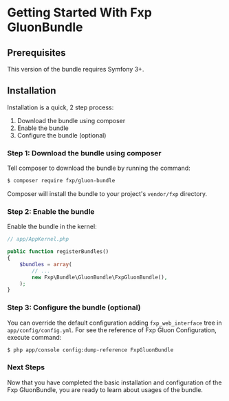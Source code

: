 Getting Started With Fxp GluonBundle
========================================

## Prerequisites

This version of the bundle requires Symfony 3+.

## Installation

Installation is a quick, 2 step process:

1. Download the bundle using composer
2. Enable the bundle
3. Configure the bundle (optional)

### Step 1: Download the bundle using composer

Tell composer to download the bundle by running the command:

```bash
$ composer require fxp/gluon-bundle
```

Composer will install the bundle to your project's `vendor/fxp` directory.

### Step 2: Enable the bundle

Enable the bundle in the kernel:

```php
// app/AppKernel.php

public function registerBundles()
{
    $bundles = array(
        // ...
        new Fxp\Bundle\GluonBundle\FxpGluonBundle(),
    );
}
```

### Step 3: Configure the bundle (optional)

You can override the default configuration adding `fxp_web_interface` tree in `app/config/config.yml`.
For see the reference of Fxp Gluon Configuration, execute command:

```bash
$ php app/console config:dump-reference FxpGluonBundle
```

### Next Steps

Now that you have completed the basic installation and configuration of the
Fxp GluonBundle, you are ready to learn about usages of the bundle.
